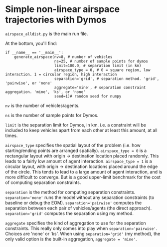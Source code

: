 
Simple non-linear airspace trajectories with Dymos
===================================================

`airspace_alldist.py` is the main run file.

At the bottom, you'll find:

```
if __name__ == '__main__':
    generate_airspace(nv=8, # number of vehicles
                      ns=25, # number of sample points for dymos
                      limit=100.0, # separation limit (in km)
                      airspace_type = 0, # 0 = square region, low interaction. 1 = circular region, high interaction
                      separation='grid', # separation method. 'grid', 'pairwise', or 'none'
                      aggregate='mine', # separation constraint aggregation. 'mine', 'ks', or 'none'
                      seed=1)# random seed for numpy
```

`nv` is the number of vehicles/agents.

`ns` is the number of sample points for Dymos.

`limit` is the separation limit for Dymos, in km. i.e. a constraint will be included to keep vehicles apart from each other at least this amount, at all times.

`airspace_type` specifies the spatial layout of the problem (i.e. how starting/ending points are arranged spatially). `airspace_type = 0` is a rectangular layout with origin -> destination location placed randomly. This leads to a fairly low amount of agent interaction.
`airspace_type = 1` is a circular layout, with origin -> destination locations placed around the edge of the circle. This tends to lead to a large amount of agent interaction, and is more difficult to converge. But is a good upper-limit benchmark for the cost of computing separation constraints.

`separation` is the method for computing separation constraints. `separation='none'` runs the model without any separation constraints (to baseline or debug the EOM). `separation='pairwise'` computes the separation between each pair of vehicles/agents (the direct approach). `separation='grid'` computes the separation using my method.

`aggregate` specifies the kind of aggregation to use for the separation constraints. 
This really only comes into play when `separation='pairwise'`. Choices are 'none' or 'ks'.
When using `separation='grid'` (my method), the only valid option is the built-in aggregation, 
`aggregate = 'mine'`.
